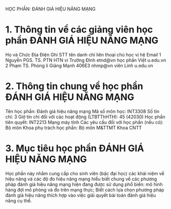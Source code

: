 HỌC PHẦN: ĐÁNH GIÁ HIỆU NĂNG MẠNG
# 1. Thông tin về các giảng viên học phần ĐÁNH GIÁ HIỆU NĂNG MẠNG
Họ và Chức Địa Điện Ghi STT tên danh chỉ liên thoại chú học vị hệ Email 1 Nguyễn PGS. TS. PTN HTN vi Trưởng Đình etnd\@vn học phần Việt u.edu.vn 2 Phạm TS. Phòng li Giảng Mạnh 406E3 nhmp\@vn viên Linh u.edu.vn
# 2. Thông tin chung về học phần ĐÁNH GIÁ HIỆU NĂNG MẠNG
Tên học phần: Đánh giá hiệu năng mạng Mã số môn học: INT3308 Số tín chỉ: 3 Giờ tín chỉ đối với các hoạt động (LTBTThHTH): 45 (42030) Học phần tiên quyết: INT2213 Mạng máy tính Các yêu cầu đối với học phần (nếu có): Bộ môn Khoa phụ trách học phần: Bộ môn M&TTMT Khoa CNTT
# 3. Mục tiêu học phần ĐÁNH GIÁ HIỆU NĂNG MẠNG
Học phần này nhằm cung cấp cho sinh viên (bậc đại học) các khái niệm về hiệu năng và các độ đo hiệu năng mạng hiểu biết chung về các phương pháp đánh giá hiệu năng mạng hiện đang được sử dụng phổ biến: mô hình hàng đợi mô phỏng và đo trên mạng thực; Biết cách lựa chọn phương pháp đánh giá hiệu năng thích hợp vào việc giải quyết bài toán đánh giá hiệu năng cụ thể.
